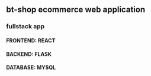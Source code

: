## bt-shop ecommerce web application
### fullstack app
#### FRONTEND: REACT
#### BACKEND: FLASK
#### DATABASE: MYSQL
